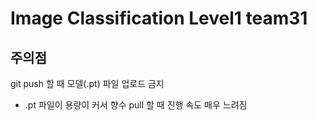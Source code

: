 # Image Classification Level1 team31

## 주의점

git push 할 때 모델(.pt) 파일 업로드 금지

- .pt 파일이 용량이 커서 향수 pull 할 때 진행 속도 매우 느려짐
